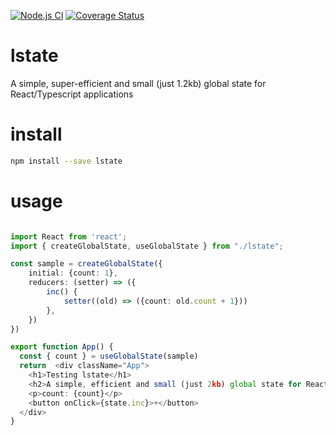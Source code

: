 [![Node.js CI](https://github.com/teintinu/lstate/actions/workflows/test.yml/badge.svg)](https://github.com/teintinu/lstate/actions/workflows/test.yml)
[![Coverage Status](https://coveralls.io/repos/github/teintinu/lstate/badge.svg?branch=main)](https://coveralls.io/github/teintinu/lstate?branch=main)

# lstate
A simple, super-efficient and small (just 1.2kb) global state for React/Typescript applications

# install

```bash
npm install --save lstate
```

# usage

```typescript

import React from 'react';
import { createGlobalState, useGlobalState } from "./lstate";

const sample = createGlobalState({
    initial: {count: 1},
    reducers: (setter) => ({
        inc() {
            setter((old) => ({count: old.count + 1}))
        },
    })
})

export function App() {
  const { count } = useGlobalState(sample)
  return  <div className="App">
    <h1>Testing lstate</h1>
    <h2>A simple, efficient and small (just 2kb) global state for React applications</h2>
    <p>count: {count}</p>
    <button onClick={state.inc}>+</button>
  </div>
}
```
